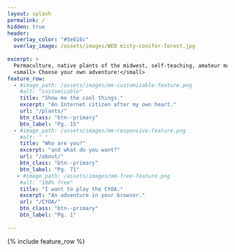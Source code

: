 ```yaml
---
layout: splash
permalink: /
hidden: true
header:
  overlay_color: "#5e616c"
  overlay_image: /assets/images/WEB misty-conifer-forest.jpg
 
excerpt: >
  Permaculture, native plants of the midwest, self-teaching, amateur makes, and enthusiastic bullshit. Welcome to my corner of the Internet!<br />
  <small> Choose your own adventure:</small>
feature_row:
  - #image_path: /assets/images/mm-customizable-feature.png
    #alt: "customizable"
    title: "Show me the cool things."
    excerpt: "An Internet citizen after my own heart."
    url: "/plants/"
    btn_class: "btn--primary"
    btn_label: "Pg. 15"
  - #image_path: /assets/images/mm-responsive-feature.png
    #alt: " "
    title: "Who are you?"
    excerpt: "and what do you want?"
    url: "/about/"
    btn_class: "btn--primary"
    btn_label: "Pg. 71"
   - #image_path: /assets/images/mm-free-feature.png
    #alt: "100% free"
    title: "I want to play the CYOA."
    excerpt: "An adventure in your browser."
    url: "/CYOA/"
    btn_class: "btn--primary"
    btn_label: "Pg. 1" 
    
---
```


{% include feature_row %}
